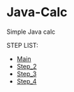 # Java-Calc
Simple Java calc

STEP LIST:
* [Main](https://github.com/GandzioreQ/Java-Calc)
* [Step_2](https://github.com/GandzioreQ/Java-Calc/tree/Step_02)
* [Step_3](https://github.com/GandzioreQ/Java-Calc/tree/Step_03)
* [Step_4](https://github.com/GandzioreQ/Java-Calc/tree/Step_04)
